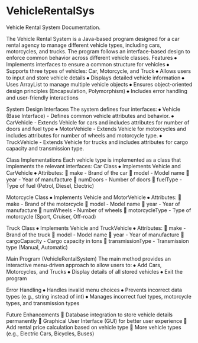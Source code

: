 # VehicleRentalSys

Vehicle Rental System Documentation.

The Vehicle Rental System is a Java-based program designed for a car rental agency to manage different vehicle types, including cars, motorcycles, and trucks. 
The program follows an interface-based design to enforce common behavior across different vehicle classes.
Features
   ⦁	Implements interfaces to ensure a common structure for vehicles
   ⦁	Supports three types of vehicles: Car, Motorcycle, and Truck
   ⦁	Allows users to input and store vehicle details
   ⦁	Displays detailed vehicle information
   ⦁	Uses ArrayList to manage multiple vehicle objects
   ⦁	Ensures object-oriented design principles (Encapsulation, Polymorphism)
   ⦁	Includes error handling and user-friendly interactions

System Design
     Interfaces
The system defines four interfaces:
  ⦁	Vehicle (Base Interface) - Defines common vehicle attributes and behavior.
  ⦁	CarVehicle - Extends Vehicle for cars and includes attributes for number of doors and fuel type
  ⦁	MotorVehicle - Extends Vehicle for motorcycles and includes attributes for number of wheels and motorcycle type.
  ⦁	TruckVehicle - Extends Vehicle for trucks and includes attributes for cargo capacity and transmission type.

Class Implementations
Each vehicle type is implemented as a class that implements the relevant interfaces:
    Car Class
⦁	Implements Vehicle and CarVehicle
⦁	Attributes:
🔹 make - Brand of the car
🔹 model - Model name
🔹 year - Year of manufacture
🔹 numDoors - Number of doors
🔹 fuelType - Type of fuel (Petrol, Diesel, Electric)

  Motorcycle Class
⦁	Implements Vehicle and MotorVehicle
⦁	Attributes:
🔹 make - Brand of the motorcycle
🔹 model - Model name
🔹 year - Year of manufacture
🔹 numWheels - Number of wheels
🔹 motorcycleType - Type of motorcycle (Sport, Cruiser, Off-road)

Truck Class
⦁	Implements Vehicle and TruckVehicle
⦁	Attributes:
🔹 make - Brand of the truck
🔹 model - Model name
🔹 year - Year of manufacture
🔹 cargoCapacity - Cargo capacity in tons
🔹 transmissionType - Transmission type (Manual, Automatic)

Main Program (VehicleRentalSystem)
The main method provides an interactive menu-driven approach to allow users to:
⦁	Add Cars, Motorcycles, and Trucks
⦁	Display details of all stored vehicles
⦁	Exit the program

Error Handling
⦁	Handles invalid menu choices
⦁	Prevents incorrect data types (e.g., string instead of int)
⦁	Manages incorrect fuel types, motorcycle types, and transmission types

Future Enhancements
🔹 Database integration to store vehicle details permanently
🔹 Graphical User Interface (GUI) for better user experience
🔹 Add rental price calculation based on vehicle type
🔹 More vehicle types (e.g., Electric Cars, Bicycles, Buses)


